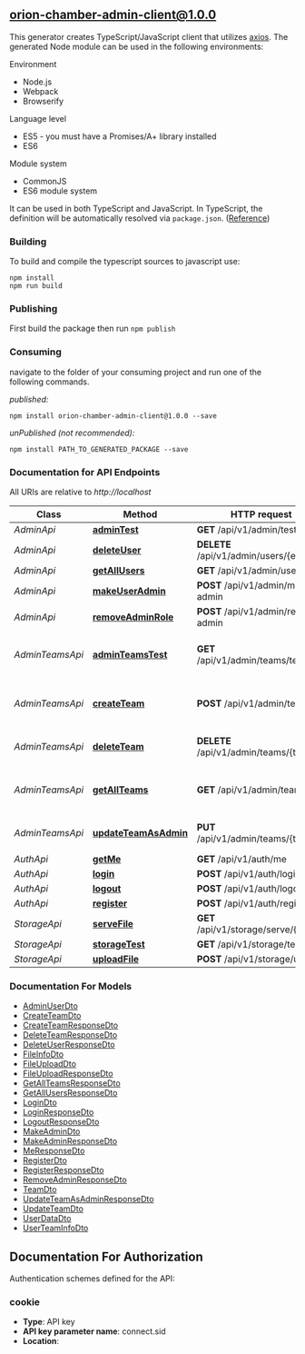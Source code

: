 ## orion-chamber-admin-client@1.0.0

This generator creates TypeScript/JavaScript client that utilizes [axios](https://github.com/axios/axios). The generated Node module can be used in the following environments:

Environment
* Node.js
* Webpack
* Browserify

Language level
* ES5 - you must have a Promises/A+ library installed
* ES6

Module system
* CommonJS
* ES6 module system

It can be used in both TypeScript and JavaScript. In TypeScript, the definition will be automatically resolved via `package.json`. ([Reference](https://www.typescriptlang.org/docs/handbook/declaration-files/consumption.html))

### Building

To build and compile the typescript sources to javascript use:
```
npm install
npm run build
```

### Publishing

First build the package then run `npm publish`

### Consuming

navigate to the folder of your consuming project and run one of the following commands.

_published:_

```
npm install orion-chamber-admin-client@1.0.0 --save
```

_unPublished (not recommended):_

```
npm install PATH_TO_GENERATED_PACKAGE --save
```

### Documentation for API Endpoints

All URIs are relative to *http://localhost*

Class | Method | HTTP request | Description
------------ | ------------- | ------------- | -------------
*AdminApi* | [**adminTest**](docs/AdminApi.md#admintest) | **GET** /api/v1/admin/test | 
*AdminApi* | [**deleteUser**](docs/AdminApi.md#deleteuser) | **DELETE** /api/v1/admin/users/{email} | 
*AdminApi* | [**getAllUsers**](docs/AdminApi.md#getallusers) | **GET** /api/v1/admin/users | 
*AdminApi* | [**makeUserAdmin**](docs/AdminApi.md#makeuseradmin) | **POST** /api/v1/admin/make-admin | 
*AdminApi* | [**removeAdminRole**](docs/AdminApi.md#removeadminrole) | **POST** /api/v1/admin/remove-admin | 
*AdminTeamsApi* | [**adminTeamsTest**](docs/AdminTeamsApi.md#adminteamstest) | **GET** /api/v1/admin/teams/test | Admin teams endpoints test
*AdminTeamsApi* | [**createTeam**](docs/AdminTeamsApi.md#createteam) | **POST** /api/v1/admin/teams | Create a new team (Admin only)
*AdminTeamsApi* | [**deleteTeam**](docs/AdminTeamsApi.md#deleteteam) | **DELETE** /api/v1/admin/teams/{teamId} | Delete team (Admin only)
*AdminTeamsApi* | [**getAllTeams**](docs/AdminTeamsApi.md#getallteams) | **GET** /api/v1/admin/teams | Get all teams (Admin only)
*AdminTeamsApi* | [**updateTeamAsAdmin**](docs/AdminTeamsApi.md#updateteamasadmin) | **PUT** /api/v1/admin/teams/{teamId} | Update team as admin
*AuthApi* | [**getMe**](docs/AuthApi.md#getme) | **GET** /api/v1/auth/me | 
*AuthApi* | [**login**](docs/AuthApi.md#login) | **POST** /api/v1/auth/login | 
*AuthApi* | [**logout**](docs/AuthApi.md#logout) | **POST** /api/v1/auth/logout | 
*AuthApi* | [**register**](docs/AuthApi.md#register) | **POST** /api/v1/auth/register | 
*StorageApi* | [**serveFile**](docs/StorageApi.md#servefile) | **GET** /api/v1/storage/serve/{path} | 
*StorageApi* | [**storageTest**](docs/StorageApi.md#storagetest) | **GET** /api/v1/storage/test | 
*StorageApi* | [**uploadFile**](docs/StorageApi.md#uploadfile) | **POST** /api/v1/storage/upload | 


### Documentation For Models

 - [AdminUserDto](docs/AdminUserDto.md)
 - [CreateTeamDto](docs/CreateTeamDto.md)
 - [CreateTeamResponseDto](docs/CreateTeamResponseDto.md)
 - [DeleteTeamResponseDto](docs/DeleteTeamResponseDto.md)
 - [DeleteUserResponseDto](docs/DeleteUserResponseDto.md)
 - [FileInfoDto](docs/FileInfoDto.md)
 - [FileUploadDto](docs/FileUploadDto.md)
 - [FileUploadResponseDto](docs/FileUploadResponseDto.md)
 - [GetAllTeamsResponseDto](docs/GetAllTeamsResponseDto.md)
 - [GetAllUsersResponseDto](docs/GetAllUsersResponseDto.md)
 - [LoginDto](docs/LoginDto.md)
 - [LoginResponseDto](docs/LoginResponseDto.md)
 - [LogoutResponseDto](docs/LogoutResponseDto.md)
 - [MakeAdminDto](docs/MakeAdminDto.md)
 - [MakeAdminResponseDto](docs/MakeAdminResponseDto.md)
 - [MeResponseDto](docs/MeResponseDto.md)
 - [RegisterDto](docs/RegisterDto.md)
 - [RegisterResponseDto](docs/RegisterResponseDto.md)
 - [RemoveAdminResponseDto](docs/RemoveAdminResponseDto.md)
 - [TeamDto](docs/TeamDto.md)
 - [UpdateTeamAsAdminResponseDto](docs/UpdateTeamAsAdminResponseDto.md)
 - [UpdateTeamDto](docs/UpdateTeamDto.md)
 - [UserDataDto](docs/UserDataDto.md)
 - [UserTeamInfoDto](docs/UserTeamInfoDto.md)


<a id="documentation-for-authorization"></a>
## Documentation For Authorization


Authentication schemes defined for the API:
<a id="cookie"></a>
### cookie

- **Type**: API key
- **API key parameter name**: connect.sid
- **Location**: 

